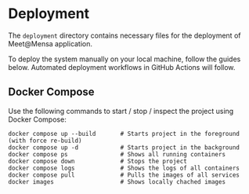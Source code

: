 # Deployment
The `deployment` directory contains necessary files for the deployment of Meet@Mensa application. 

To deploy the system manually on your local machine, follow the guides below. Automated deployment workflows in GitHub Actions will follow.

## Docker Compose
Use the following commands to start / stop / inspect the project using Docker Compose:
```
docker compose up --build       # Starts project in the foreground (with force re-build)
docker compose up -d            # Starts project in the background
docker compose ps               # Shows all running containers
docker compose down             # Stops the project
docker compose logs             # Shows the logs of all containers
docker compose pull             # Pulls the images of all services
docker images                   # Shows locally chached images
```
